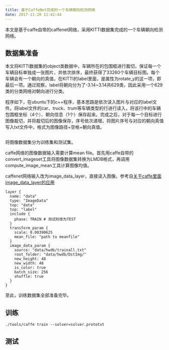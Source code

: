 ```yaml
---
title: 基于CaffeNet完成的一个车辆朝向检测网络
date: 2017-11-20 11:42:44
---
```


本文是基于caffe自带的caffenet网络，采用KITTI数据集完成的一个车辆朝向检测网络。

## 数据集准备

本文将KITTI数据集的object类数据中，车辆所在的包围框进行裁切，保证每一个车辆目标单独成一张图片，并依次排序，最终获得了33260个车辆目标图。每个车辆会有一个朝向的真值，在KITTI的label里面，是属性为rotate\_y的这一项，即最后一项。通过观察，label将朝向分为了-3.14~3.14共629类，因此采用一个629类的分类网络对朝向进行分类。

程序如下，在ubuntu下的c++程序，基本思路是依次读入图片与对应的label文件。将label文件的car、truck、trum等车辆类型的行进行读入，将该行中的车辆包围框坐标（4个）、朝向信息（1个）保存起来。完成之后，对于每一个目标进行图像裁切，并将裁切后的图像保存，序号依次递增。将图片序号与对应的朝向真值写入txt文件中，格式为图像路径+空格+朝向真值。
```

```

将图像数据集分为训练集和测试集。

caffe网络的图像数据输入需要计算mean file。首先用caffe自带的convert_imageset工具将图像数据集转换为LMDB格式，再调用compute_image_mean工具计算图像均值。

caffenet网络输入改为image_data_layer，直接读入图像。参考自[关于caffe里面image_data_layer的应用](http://blog.csdn.net/kuaitoukid/article/details/51323940)

```
layer {  
  name: "data"  
  type: "ImageData"  
  top: "data"  
  top: "label"  
  include {  
    phase: TRAIN # 测试则改为TEST  
  }  
  transform_param {  
    scale: 0.00390625  
    mean_file: "path to meanfile"  
  }  
  image_data_param {  
    source: "data/hwdb/trainall.txt"  
    root_folder: "data/hwdb/DstImg/"  
    new_height: 48  
    new_width: 48  
    is_color: true 
    batch_size: 256  
    shuffle: true  
  }  
}  
```

至此，训练数据集全部准备完毕。

## 训练

```
./tools/caffe train --solver=solver.prototxt
```

## 测试